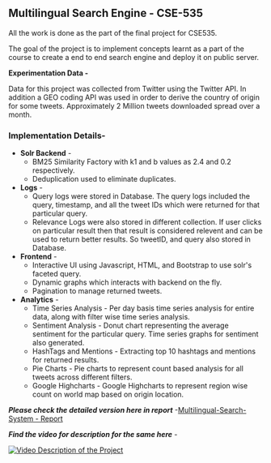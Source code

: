 ## Multilingual Search Engine - CSE-535

All the work is done as the part of the final project for CSE535. 

The goal of the project is to implement concepts learnt as a part of the course to create a end to end search engine and deploy it on public server.

**Experimentation Data -** 

Data for this project was collected from Twitter using the Twitter API. In
addition a GEO coding API was used in order to derive the country of origin
for some tweets. Approximately 2 Million tweets downloaded spread over a month. 

### Implementation Details-

- **Solr Backend** -    
  - BM25 Similarity Factory with k1 and b values as 2.4 and 0.2 respectively. 
  - Deduplication used to eliminate duplicates. 
- **Logs** -
  - Query logs were stored in Database. The query logs included the query, timestamp, and all the tweet IDs which were returned for that particular query. 
  - Relevance Logs were also stored in different collection. If user clicks on particular result then that result is considered relevent and can be used to return better results. So tweetID, and query also stored in Database. 
- **Frontend** - 
  - Interactive UI using Javascript, HTML, and Bootstrap to use solr's faceted query. 
  - Dynamic graphs which interacts with backend on the fly. 
  - Pagination to manage returned tweets. 
- **Analytics** -
  - Time Series Analysis - Per day basis time series analysis for entire data, along with filter wise time series analysis. 
  - Sentiment Analysis - Donut chart representing the average sentiment for the particular query. Time series graphs for sentiment also generated. 
  - HashTags and Mentions - Extracting top 10 hashtags and mentions for returned results. 
  - Pie Charts - Pie charts to represent count based analysis for all tweets across different filters. 
  - Google Highcharts - Google Highcharts to represent region wise count on world map based on origin location. 

***Please check the detailed version here in report*** -[Multilingual-Search-System - Report](https://github.com/mikip91/Multilingual-Search-System/tree/master/documents)

***Find the video for description for the same here*** -

[![Video Description of the Project](https://img.youtube.com/vi/emKR7mfoGds/0.jpg)](https://youtu.be/emKR7mfoGds)
